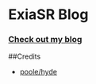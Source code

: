 # ExiaSR Blog

### [Check out my blog](https://michaellin.me)

##Credits

* [poole/hyde](https://github.com/poole/hyde)

